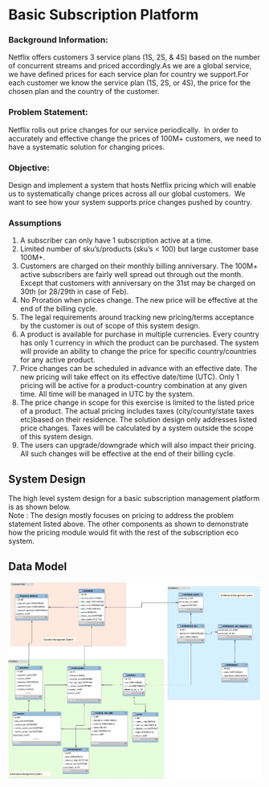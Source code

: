 # Basic Subscription Platform

### Background Information: 	
Netflix offers customers 3 service plans (1S, 2S, & 4S) based on the number of concurrent streams and priced accordingly.As we are a global service, we have defined prices for each service plan for country we support.For each customer we know the service plan (1S, 2S, or 4S), the price for the chosen plan and the country of the customer.  

### Problem Statement:
Netflix rolls out price changes for our service periodically.  
In order to accurately and effective change the prices of 100M+ customers, we need to have a systematic solution for changing prices.  

### Objective:
Design and implement a system that hosts Netflix pricing which will enable us to systematically change prices across all our global customers.  
We want to see how your system supports price changes pushed by country.

### Assumptions
   1. A subscriber can only have 1 subscription active at a time.
   2. Limited number of sku’s/products (sku’s < 100) but large customer base 100M+.
   3. Customers are charged on their monthly billing anniversary. The 100M+ active subscribers are fairly well spread out through out the  month. Except that customers with anniversary on the 31st may be charged on 30th (or 28/29th in case of Feb).  
   4. No Proration when prices change. The new price will be effective at the end of the billing cycle.  
   5. The legal requirements around tracking new pricing/terms acceptance by the customer is out of scope of this system design.  
   6. A product is available for purchase in multiple currencies. Every country  has only 1 currency in which the product can be purchased. The system will provide an ability to change the price for specific country/countries for any active product.  
   7. Price changes can be scheduled in advance with an effective date. The new pricing will take effect on its effective date/time (UTC). Only 1 pricing will be active for a product-country combination at any given time. All time will be managed in UTC by the system.  
   8. The price change in scope for this exercise is limited to the listed price of a product. The actual pricing includes taxes (city/county/state taxes etc)based on their residence. The solution design only addresses listed price changes. Taxes will be calculated by a system outside the scope of this system design.  
   9. The users can upgrade/downgrade which will also impact their pricing. All such changes will be effective at the end of their billing cycle. 


## System Design
 The high level system design for a basic subscription management platform is as shown below.  
 Note : The design mostly focuses on pricing to address the problem statement listed above. The other components as shown to demonstrate how the pricing module would fit with the rest of the subscription eco system.  

 ## Data Model
 ![ERD](https://github.com/shahbagdadi/basicSubs/blob/master/docs/subs.jpg)